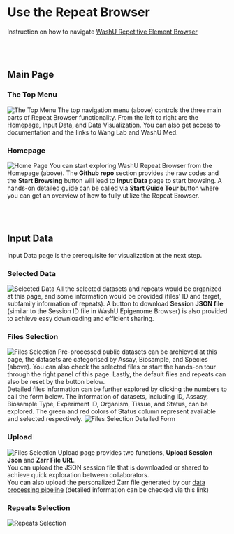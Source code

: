 # Use the Repeat Browser

Instruction on how to navigate [WashU Repetitive Element Browser](https://repeatbrowser.org/)

<br />
<br /> 

## Main Page
### The Top Menu
![The Top Menu](https://wangftp.wustl.edu/~scheng/repeat_browser/documentation/top%20menu.png)
The top navigation menu (above) controls the three main parts of Repeat Browser functionality. From the left to right are the Homepage, Input Data, and Data Visualization. You can also get access to documentation and the links to Wang Lab and WashU Med.

### Homepage
![Home Page](https://wangftp.wustl.edu/~scheng/repeat_browser/documentation/home_page_main.png)
You can start exploring WashU Repeat Browser from the Homepage (above). The **Github repo** section provides the raw codes and the **Start Browsing** button will lead to **Input Data** page to start browsing. A hands-on detailed guide can be called via **Start Guide Tour** button where you can get an overview of how to fully utilize the Repeat Browser. 

<br />
<br /> 

## Input Data
Input Data page is the prerequisite for visualization at the next step.

### Selected Data
![Selected Data](https://wangftp.wustl.edu/~scheng/repeat_browser/documentation/InputData_selected_data.png)
All the selected datasets and repeats would be organized at this page, and some information would be provided (files' ID and target, subfamily information of repeats). A button to download **Session JSON file** (similar to the Session ID file in WashU Epigenome Browser) is also provided to achieve easy downloading and efficient sharing.

### Files Selection
![Files Selection](https://wangftp.wustl.edu/~scheng/repeat_browser/documentation/InputData_files_selection.png)
Pre-processed public datasets can be archieved at this page, the datasets are categorised by Assay, Biosample, and Species (above). You can also check the selected files or start the hands-on tour through the right panel of this page. Lastly, the default files and repeats can also be reset by the button below.<br/>
Detailed files information can be further explored by clicking the numbers to call the form below. The information of datasets, including ID, Assasy, Biosample Type, Experiment ID, Organism, Tissue, and Status, can be explored. The green and red colors of Status column represent available and selected respectively.
![Files Selection Detailed Form](https://wangftp.wustl.edu/~scheng/repeat_browser/documentation/InputData_files_selection_detailed.png)

### Upload
![Files Selection](https://wangftp.wustl.edu/~scheng/repeat_browser/documentation/InputData_Upload.png)
Upload page provides two functions, **Upload Session Json** and **Zarr File URL**.<br/>
You can upload the JSON session file that is downloaded or shared to achieve quick exploration between collaborators.<br/>
You can also upload the personalized Zarr file generated by our [data processing pipeline](https://github.com/jamesc99/WashU_RepeatBrowser) (detailed information can be checked via this link)

### Repeats Selection
![Repeats Selection](https://wangftp.wustl.edu/~scheng/repeat_browser/documentation/InputData_repeat_selection.png)














